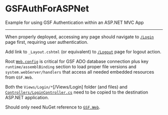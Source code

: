 # GSFAuthForASPNet
Example for using GSF Authentication within an ASP.NET MVC App

---

When properly deployed, accessing any page should navigate to [`/Login`](/Views/Login/Index.cshtml) page first, requiring user authentication.

Add link to `_Layout.cshtml` (or equivalent) to [`/Logout`](/Views/Login/Logout.cshtml) page for logout action.

Root [`Web.config`](Web.config) is critical for GSF ADO database connection plus key `runtime/assemblBinding` section to load proper file versions and `system.webServer/handlers` that access all needed embedded resources from `GSF.Web`.

Both the `Views/Login/*`[/Views/Login] folder (and files) and [`Controllers/LoginController.cs`](/Controllers/LoginController.cs) need to be copied to the destination ASP.NET application.

Should only need NuGet reference to [`GSF.Web`](https://www.nuget.org/packages/GSF.Web/).